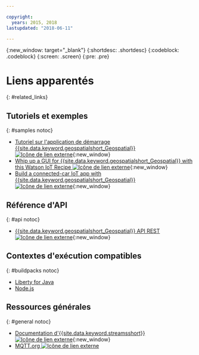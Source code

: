 ```yaml
---

copyright:
  years: 2015, 2018
lastupdated: "2018-06-11"

---
```


<!-- Attribute definitions -->
{:new_window: target="_blank"}
{:shortdesc: .shortdesc}
{:codeblock: .codeblock}
{:screen: .screen}
{:pre: .pre}

# Liens apparentés
{: #related_links}

## Tutoriels et exemples
{: #samples notoc}

* [Tutoriel sur l'application de démarrage {{site.data.keyword.geospatialshort_Geospatial}} ![Icône de lien externe](../../icons/launch-glyph.svg "Icône de lien externe")](https://developer.ibm.com/streamsdev/docs/build-real-time-location-monitoring-application-ibm-cloud-geospatial-analytics-node-js/){:new_window}
* [Whip up a GUI for {{site.data.keyword.geospatialshort_Geospatial}} with this Watson IoT Recipe ![Icône de lien externe](../../icons/launch-glyph.svg "Icône de lien externe")](https://www.ibm.com/blogs/bluemix/2017/03/whip-gui-geospatial-analytics-watson-iot-recipe/){:new_window}
* [Build a connected-car IoT app with {{site.data.keyword.geospatialshort_Geospatial}} ![Icône de lien externe](../../icons/launch-glyph.svg "Icône de lien externe")](https://www.ibm.com/developerworks/mobile/library/mo-connectedcar-app/index.html){:new_window}


## Référence d'API
{: #api notoc}

* [{{site.data.keyword.geospatialshort_Geospatial}} API REST ![Icône de lien externe](../../icons/launch-glyph.svg "Icône de lien externe")](https://console.bluemix.net/apidocs/geospatial-analytics){:new_window}

## Contextes d'exécution compatibles
{: #buildpacks notoc}

* [Liberty for Java](/docs/runtimes/liberty/index.html#liberty)
* [Node.js](/docs/runtimes/nodejs/index.html#nodejs)

## Ressources générales

{: #general notoc}
* [Documentation d'{{site.data.keyword.streamsshort}} ![Icône de lien externe](../../icons/launch-glyph.svg "Icône de lien externe")](http://www.ibm.com/support/knowledgecenter/SSCRJU_4.2.1/com.ibm.streams.welcome.doc/doc/kc-homepage.html){:new_window}
* [MQTT.org ![Icône de lien externe](../../icons/launch-glyph.svg "Icône de lien externe")](http://mqtt.org/)
